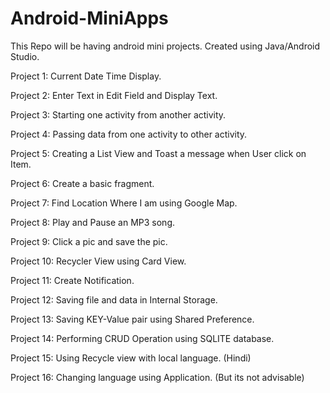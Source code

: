 # Android-MiniApps
This Repo will be having android mini projects.  Created using Java/Android Studio.

Project 1: Current Date Time Display.

Project 2: Enter Text in Edit Field and Display Text. 

Project 3: Starting one activity from another activity.

Project 4: Passing data from one activity to other activity.

Project 5: Creating a List View and Toast a message when User click on Item.

Project 6: Create a basic fragment. 

Project 7: Find Location Where I am using Google Map.

Project 8: Play and Pause an MP3 song.

Project 9: Click a pic and save the pic.

Project 10: Recycler View using Card View.

Project 11: Create Notification.

Project 12: Saving file and data in Internal Storage.

Project 13: Saving KEY-Value pair using Shared Preference.

Project 14: Performing CRUD Operation using SQLITE database.

Project 15: Using Recycle view with local language. (Hindi)

Project 16: Changing language using Application. (But its not advisable)





